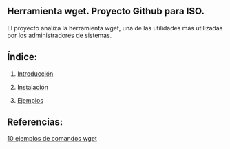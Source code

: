 ## Herramienta wget. Proyecto Github para ISO.

El proyecto analiza la herramienta wget, una de las utilidades más utilizadas por los administradores de sistemas.

## Índice:

1. [Introducción](https://github.com/mikkgh/wget/blob/main/Introducción.md)

2. [Instalación](https://github.com/mikkgh/wget/blob/main/Instalación.md)

3. [Ejemplos](https://github.com/mikkgh/wget/blob/main/Ejemplos.md)


## Referencias:

[10 ejemplos de comandos wget](https://geekflare.com/es/wget-command-examples/)
